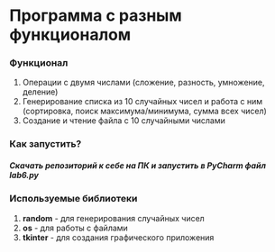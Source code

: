 # Программа с разным функционалом

### Функционал
1) Операции с двумя числами (сложение, разность, умножение, деление)
2) Генерирование списка из 10 случайных чисел и работа с ним (сортировка, поиск максимума/минимума, сумма всех чисел)
3) Создание и чтение файла с 10 случайными числами

### Как запустить?
##### Скачать репозиторий к себе на ПК и запустить в PyCharm файл lab6.py

### Используемые библиотеки

1) **random** - для генерирования случайных чисел
2) **os** - для работы с файлами
3) **tkinter** - для создания графического приложения
